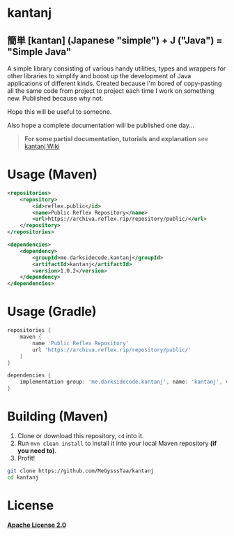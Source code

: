 # kantanj
## 簡単 [kantan] (Japanese "simple") + J ("Java") = "Simple Java"

A simple library consisting of various handy utilities, types and wrappers for other libraries to simplify and boost up the development of Java applications of different kinds. Created because I'm bored of copy-pasting all the same code from project to project each time I work on something new. Published because why not.


Hope this will be useful to someone.

Also hope a complete documentation will be published one day...


> **For some partial documentation, tutorials and explanation** see [kantanj Wiki](https://github.com/MeGysssTaa/kantanj/wiki)


# Usage (Maven)

```xml
<repositories>
    <repository>
        <id>reflex.public</id>
        <name>Public Reflex Repository</name>
        <url>https://archiva.reflex.rip/repository/public/</url>
    </repository>
</repositories>

<dependencies>
    <dependency>
        <groupId>me.darksidecode.kantanj</groupId>
        <artifactId>kantanj</artifactId>
        <version>1.0.2</version>
    </dependency>
</dependencies>
```

# Usage (Gradle)

```groovy
repositories {
    maven {
        name 'Public Reflex Repository'
        url 'https://archiva.reflex.rip/repository/public/'
    }
}

dependencies {
    implementation group: 'me.darksidecode.kantanj', name: 'kantanj', version: '1.0.2'
}
```


# Building (Maven)

1. Clone or download this repository, `cd` into it.
2. Run `mvn clean install` to install it into your local Maven repository **(if you need to)**.
3. Profit!

```bash
git clone https://github.com/MeGysssTaa/kantanj
cd kantanj
```


# License

**[Apache License 2.0](https://github.com/MeGysssTaa/kantanj/blob/master/LICENSE)**
